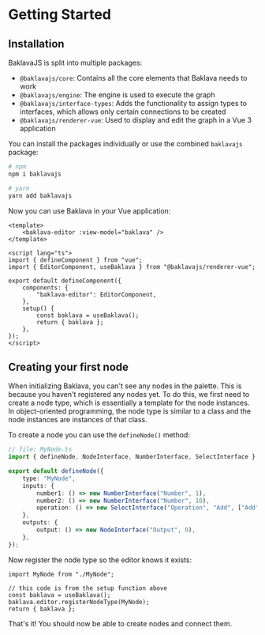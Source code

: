 # Getting Started

## Installation

BaklavaJS is split into multiple packages:

-   `@baklavajs/core`: Contains all the core elements that Baklava needs to work
-   `@baklavajs/engine`: The engine is used to execute the graph
-   `@baklavajs/interface-types`: Adds the functionality to assign types to interfaces, which allows only certain connections to be created
-   `@baklavajs/renderer-vue`: Used to display and edit the graph in a Vue 3 application

You can install the packages individually or use the combined `baklavajs` package:

```bash
# npm
npm i baklavajs

# yarn
yarn add baklavajs
```

Now you can use Baklava in your Vue application:

```vue
<template>
    <baklava-editor :view-model="baklava" />
</template>

<script lang="ts">
import { defineComponent } from "vue";
import { EditorComponent, useBaklava } from "@baklavajs/renderer-vue";

export default defineComponent({
    components: {
        "baklava-editor": EditorComponent,
    },
    setup() {
        const baklava = useBaklava();
        return { baklava };
    },
});
</script>
```

## Creating your first node

When initializing Baklava, you can't see any nodes in the palette.
This is because you haven't registered any nodes yet.
To do this, we first need to create a node type, which is essentially a template for the node instances.
In object-oriented programming, the node type is similar to a class and the node instances are instances of that class.

To create a node you can use the `defineNode()` method:

```ts
// file: MyNode.ts
import { defineNode, NodeInterface, NumberInterface, SelectInterface } from "baklavajs";

export default defineNode({
    type: "MyNode",
    inputs: {
        number1: () => new NumberInterface("Number", 1),
        number2: () => new NumberInterface("Number", 10),
        operation: () => new SelectInterface("Operation", "Add", ["Add", "Subtract"]).setPort(false),
    },
    outputs: {
        output: () => new NodeInterface("Output", 0),
    },
});
```

Now register the node type so the editor knows it exists:

```ts{5}
import MyNode from "./MyNode";

// this code is from the setup function above
const baklava = useBaklava();
baklava.editor.registerNodeType(MyNode);
return { baklava };
```

That's it! You should now be able to create nodes and connect them.
